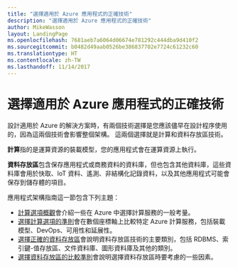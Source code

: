 ```yaml
---
title: "選擇適用於 Azure 應用程式的正確技術"
description: "選擇適用於 Azure 應用程式的正確技術"
author: MikeWasson
layout: LandingPage
ms.openlocfilehash: 7681aeb7a6064d06674e781292c444dba9d410f2
ms.sourcegitcommit: b0482d49aab0526be386837702e7724c61232c60
ms.translationtype: HT
ms.contentlocale: zh-TW
ms.lasthandoff: 11/14/2017
---
```

# <a name="choose-the-right-technologies-for-azure-applications"></a>選擇適用於 Azure 應用程式的正確技術

設計適用於 Azure 的解決方案時，有兩個技術選擇是您應該儘早在設計程序使用的，因為這兩個技術會影響整個架構。 這兩個選擇就是計算和資料存放區技術。 

**計算**指的是運算資源的裝載模型，您的應用程式會在運算資源上執行。 

**資料存放區**包含保存應用程式或商務資料的資料庫，但也包含其他資料庫，這些資料庫會用於快取、IoT 資料、遙測、非結構化記錄資料，以及其他應用程式可能會保存到儲存體的項目。

應用程式架構指南這一節包含下列主題：

- [計算選項概觀](./compute-overview.md)會介紹一些在 Azure 中選擇計算服務的一般考量。
- [選擇計算選項的準則](./compute-comparison.md)會在數個座標軸上比較特定 Azure 計算服務，包括裝載模型、DevOps、可用性和延展性。
- [選擇正確的資料存放區](./data-store-overview.md)會說明資料存放區技術的主要類別，包括 RDBMS、索引鍵-值存放區、文件資料庫、圖形資料庫及其他的類別。 
- [選擇資料存放區的比較準則](./data-store-comparison.md)會說明選擇資料存放區時要考慮的一些因素。


